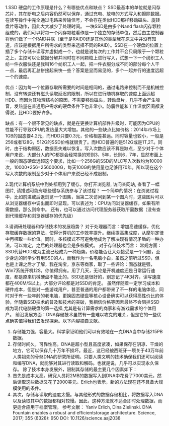 1.SSD 硬盘的工作原理是什么？有哪些优点和缺点？
SSD最基本的单位就是闪存芯片，其在断电之后内容仍然可以保存，通过充电、放电的方式写入和擦除数据。在读写操作中完全通过电路来传输信号，不会存在类似HDD那样移动磁头、旋转盘片等动作，因此大大减少了处理时间。
一块SSD是由多个Nand flash闪存颗粒组成的，我们可以将每一个闪存颗粒看作是一个独立的存储单位，然后由主控制器将他们做了一个RAID并联（至于是RAID0还是其他的类型我在原文中并没有知道，应该是根据用户所需求的类型来选择不同的RAID）。SSD在一个硬盘的位置上插了多个存储卡读写并虚拟成一个，也就是说每次的工作并不会只局限于一个颗粒之上，主控可以让数据分解并同时在不同颗粒上进行写入，试想一下一个纺织工人纺一件衣服快还是我叫16个纺织工人一起，把一件衣服分成不同的部分每个人干一点，最后再汇总拼接起来快一些？答案是显而易见的，多个一起并行的速度远超一个的速度。

优点：因为每一个位置存取所需要的时间是相同的，通过电路来控制而不是机械控制，没有转速还有磁头读取延迟的限制，所以在进行随机存取的速度上面远超HDD。而因为其物理结构的原因，不需要移动磁头，转动盘片，几乎不会产生噪音，发热量在普通用户需求的硬盘条件下也非常小。防震性能和工作温度区间都没得说，比HDD要好许多。

缺点：有一个很不常见的缺点，就是在更换计算机部件升级时，可能因为CPU的性能不行导致CPU的发热量大大增加。其他的一些缺点比如价格：2014年市场上1GB的固态要4.2元，而HDD只要0.3元，价格相差甚远。同时容量也较小，一般是256或者128G，512G的SSD价格就很贵了。而HDD普遍的是512G或是1T,2T。同时，由于结构原因，数据丢失难以恢复。写入次数应该不算是缺点，至少对于个体用户来说，大部分人的PC都是会经常换的短则3，5年，长则6，7年，显然市面上一般的固态硬盘远超这个要求，比如一个256G的SSD的MLC写入次数约为10000次，10000*256=2560000G，每天100G的使用量也足够用70年，所以现在这个写入次数的限制至少对于个体用户来说已经不成限制。



2.现代计算机系统中到处都用到了缓存。你打开浏览器, 访问某网站, 查看了一幅图片, 请描述可能有哪些缓存系统参与了该过程？
一个简单的情况：在浏览过程中，比如前进或后退浏览一个图集，当第二次访问到某一个图片时，这些图片可以从浏览器缓存中调出而即时显现。可以表述为：CPU访问浏览器缓存，如果有所需数据，那么则命中。
还有，也可以通过访问代理服务器获取所需数据（没有查到代理缓存和浏览器缓存的优先级）



3.请调研处理器和存储技术的发展趋势？
对于处理器而言：增加高速缓存，优化存取缓存数据的算法，使得计算机的工作效率提升。继续提高集成度，从摩尔定律中再榨取一些价值。同时，多核模式不可避免地成为了解决现有情况矛盾的一种办法，可以肯定，之后的处理器也会是多核模式。
对于存储技术而言：
常规方面：SSD代替HDD成为主流已经成为一种趋势。价格能否让大众接受是一个问题，至少身边的同学少有用SSD的人，而我作为一名电脑小白，虽然之前听过SSD，但也是上课之后才了解，我在淘宝，京东等商家，取了一些评论：固态就是强，Win7系统开机12S，你值得拥有。用了几天，无论是开机速度还是日常运行速度，都是原来机械硬盘不能比的。SSD还是很好的，别忘记了4K对齐，读写速度都在400M/S以上。大部分评论都是对SSD的肯定。
虽然伴随着一定学习成本和硬件成本，但是对一些游戏用户，甚至普通的用户都带来了不一样的电脑体验，同时对于有一些年龄的老电脑，更换固态硬盘等核心设备确实可以获得高性价比的体验，伴随着SSD技术的普及和技术的突破，我相信价格等因素最终不会阻拦SSD成为现代电脑硬盘的第一选择,尤其是有计算需求的商家和有游戏需求的个体用户。
前沿发展方面：DNA存储技术虽然有一些难以攻克的难关，但是它的一些优点确实值得我们去发现探索。以下内容摘自文献。
1. 存储能力强，容量大。科学家证明他们可以有效地在一克DNA当中存储215PB数据。
2. 存储时间久，可靠性高。DNA是超小型且高度紧凑，如果保存在阴凉、干燥的地方，它可以保存几十万年不损坏。最近，这已经被西班牙一项关于43万年前人类祖先的骨骼DNA的研究所证明。只要人类文明的技术确保我们还可以阅读和编写DNA，就能够对其进行读取和解码。也就是说，几乎可以实现永久保存。
除了技术本身发展外，限制其存储的最主要几个因素如下：
1. 首先是成本太高。研究人员将2MB的数据写入到DNA中花费了7000美元，然后读取这些数据又花了2000美元。Erlich也表示，新的方法现在还不具备大规模使用的条件。
2. 其次，存储与读取的速度太慢。与其他形式的数据存储相比，将数据写入DNA 以及读取其中的数据都相对较慢。因此，这种方法就不适合即时处理数据，而更适合应用于档案管理。
参考文献：                                                                  Yaniv Erlich, Dina Zielinski. DNA Fountain enables a robust and efficientstorage architecture. Science, 2017; 355 (6328): 950 DOI: 10.1126/science.aaj2038
